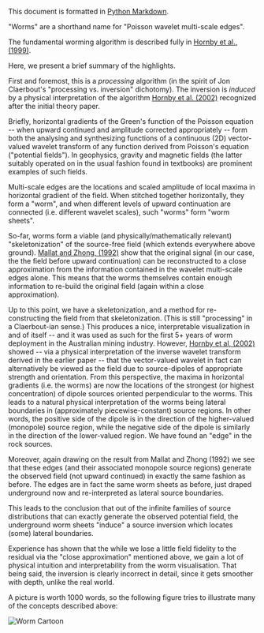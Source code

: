 This document is formatted in 
[Python Markdown](https://pypi.python.org/pypi/Markdown).

"Worms" are a shorthand name for "Poisson wavelet multi-scale edges".

The fundamental worming algorithm is described fully in [Hornby et al., (1999)](http://dx.doi.org/10.1046/j.1365-246x.1999.00788.x).

Here, we present a brief summary of the highlights.

First and foremost, this is a _processing_ algorithm (in the spirit of Jon Claerbout's "processing vs. inversion" dichotomy). The inversion is _induced_ by a physical interpretation of the algorithm [Hornby et al. (2002)](http://www.cosis.net/abstracts/EGS02/05568/EGS02-A-05568.pdf) recognized after the initial theory paper.

Briefly, horizontal gradients of the Green's function of the Poisson equation -- when upward continued and amplitude corrected appropriately -- form both the analysing and synthesizing functions of a continuous (2D) vector-valued wavelet transform of any function derived from Poisson's equation ("potential fields"). In geophysics, gravity and magnetic fields (the latter suitably operated on in the usual fashion found in textbooks) are prominent examples of such fields. 

Multi-scale edges are the locations and scaled amplitude of local maxima in horizontal gradient of the field. When stitched together horizontally, they form a "worm", and when different levels of upward continuation are connected (i.e. different wavelet scales), such "worms" form "worm sheets".

So-far, worms form a viable (and physically/mathematically relevant) "skeletonization" of the source-free field (which extends everywhere above ground). [Mallat and Zhong, (1992)](http://dx.doi.org/10.1109/34.142909) show that the original signal (in our case, the the field before upward continuation) can be reconstructed to a close approximation from the information contained in the wavelet multi-scale edges alone. This means that the worms themselves contain enough information to re-build the original field (again within a close approximation).

Up to this point, we have a skeletonization, and a method for re-constructing the field from that skeletonization. (This is still "processing" in a Claerbout-ian sense.) This produces a nice, interpretable visualization in and of itself -- and it was used as such for the first 5+ years of worm deployment in the Australian mining industry. However, [Hornby et al, (2002)](http://www.cosis.net/abstracts/EGS02/05568/EGS02-A-05568.pdf) showed -- via a physical interpretation of the inverse wavelet transform derived in the earlier paper -- that the vector-valued wavelet in fact can alternatively be viewed as the field due to source-dipoles of appropriate strength and orientation. From this perspective, the maxima in horizontal gradients (i.e. the worms) are now the locations of the strongest (or highest concentration) of dipole sources oriented perpendicular to the worms. This leads to a natural physical interpretation of the worms being lateral boundaries in (approximately piecewise-constant) source regions. In other words, the positive side of the dipole is in the direction of the higher-valued (monopole) source region, while the negative side of the dipole is similarly in the direction of the lower-valued region. We have found an "edge" in the rock sources.

Moreover, again drawing on the result from Mallat and Zhong (1992) we see that these edges (and their associated monopole source regions) generate the observed field (not upward continued) in exactly the same fashion as before. The edges are in fact the same worm sheets as before, just draped underground now and re-interpreted as lateral source boundaries.

This leads to the conclusion that out of the infinite families of source distributions that can exactly generate the observed potential field, the underground worm sheets "induce" a source inversion which locates (some) lateral boundaries. 

Experience has shown that the while we lose a little field fidelity to the residual via the "close approximation" mentioned above, we gain a lot of physical intuition and interpretability from the worm visualisation. That being said, the inversion is clearly incorrect in detail, since it gets smoother with depth, unlike the real world.

A picture is worth 1000 words, so the following figure tries to illustrate many of the concepts described above:

![Worm Cartoon](./WormCartoon.png "Worm Cartoon")

